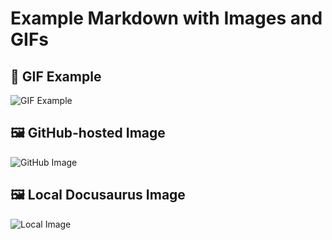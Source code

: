 # Example Markdown with Images and GIFs

## 🎥 GIF Example
![GIF Example](https://media.giphy.com/media/26AHONQ79FdWZhAI0/giphy.gif)


## 🖼️ GitHub-hosted Image
![GitHub Image](https://raw.githubusercontent.com/LibraryofMD/main/images/example.png)


## 🖼️ Local Docusaurus Image
![Local Image](/img/CENTAGATECLOUD.svg)
